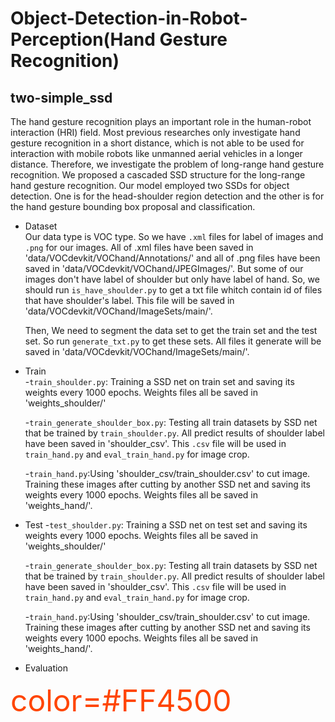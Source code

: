 # Object-Detection-in-Robot-Perception(Hand Gesture Recognition)
## two-simple_ssd  
The hand gesture recognition plays an important role in the human-robot interaction (HRI) field. Most previous researches only investigate hand gesture recognition in a short distance, which is not able to be used for interaction with mobile robots like unmanned aerial vehicles in a longer distance. Therefore, we investigate the problem of long-range hand gesture recognition. We proposed a cascaded SSD structure for the long-range hand gesture recognition. Our model employed two SSDs for object detection. One is for the head-shoulder region detection and the other is for the hand gesture bounding box proposal and classification.

* Dataset  
Our data type is VOC type. So we have `.xml` files for label of images and `.png` for our images. All of .xml files have been saved in 'data/VOCdevkit/VOChand/Annotations/' and all of .png files have been saved in 'data/VOCdevkit/VOChand/JPEGImages/'. But some of our images don't have label of shoulder but only have label of hand. So, we should run `is_have_shoulder.py` to get a txt file whitch contain id of files that have shoulder's label. This file will be saved in  'data/VOCdevkit/VOChand/ImageSets/main/'.  

  Then, We need to segment the data set to get the train set and the test set. So run `generate_txt.py` to get these sets. All files it generate will be saved in 'data/VOCdevkit/VOChand/ImageSets/main/'.
* Train  
-`train_shoulder.py`: Training a SSD net on train set and saving its weights every 1000 epochs. Weights files all be saved in 'weights_shoulder/'   
  
  -`train_generate_shoulder_box.py`: Testing all train datasets by SSD net that be trained by `train_shoulder.py`. All predict results of shoulder label have been saved in 'shoulder_csv'. This `.csv` file will be used in `train_hand.py` and `eval_train_hand.py` for image crop.
  
  -`train_hand.py`:Using 'shoulder_csv/train_shoulder.csv' to cut image. Training these images after cutting by another SSD net and saving its weights every 1000 epochs. Weights files all be saved in 'weights_hand/'. 

* Test
-`test_shoulder.py`: Training a SSD net on test set and saving its weights every 1000 epochs. Weights files all be saved in 'weights_shoulder/'   
  
  -`train_generate_shoulder_box.py`: Testing all train datasets by SSD net that be trained by `train_shoulder.py`. All predict results of shoulder label have been saved in 'shoulder_csv'. This `.csv` file will be used in `train_hand.py` and `eval_train_hand.py` for image crop.
  
  -`train_hand.py`:Using 'shoulder_csv/train_shoulder.csv' to cut image. Training these images after cutting by another SSD net and saving its weights every 1000 epochs. Weights files all be saved in 'weights_hand/'. 

* Evaluation 

<font color=#FF4500 size=72>color=#FF4500</font>

